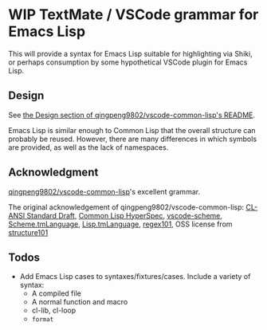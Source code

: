 # WIP TextMate / VSCode grammar for Emacs Lisp

This will provide a syntax for Emacs Lisp suitable for highlighting via Shiki, or perhaps consumption by some hypothetical VSCode plugin for Emacs Lisp.

## Design

See [the Design section of qingpeng9802/vscode-common-lisp's README](https://github.com/qingpeng9802/vscode-common-lisp#design).

Emacs Lisp is similar enough to Common Lisp that the overall structure can probably be reused. However, there are many differences in which symbols are provided, as well as the lack of namespaces.
  
## Acknowledgment

[qingpeng9802/vscode-common-lisp](https://github.com/qingpeng9802/vscode-common-lisp)'s excellent grammar.

The original acknowledgement of qingpeng9802/vscode-common-lisp: [CL-ANSI Standard Draft](https://franz.com/support/documentation/cl-ansi-standard-draft-w-sidebar.pdf), [Common Lisp HyperSpec](https://www.lispworks.com/documentation/HyperSpec/Front/), [vscode-scheme](https://github.com/sjhuangx/vscode-scheme), [Scheme.tmLanguage](https://github.com/egrachev/sublime-scheme/blob/master/Scheme.tmLanguage), [Lisp.tmLanguage](https://github.com/bradrobertson/sublime-packages/blob/master/Lisp/Lisp.tmLanguage), [regex101](https://regex101.com/), OSS license from [structure101](https://structure101.com/)  

## Todos

- Add Emacs Lisp cases to syntaxes/fixtures/cases. Include a variety of syntax:
  - A compiled file
  - A normal function and macro
  - cl-lib, cl-loop
  - `format`
